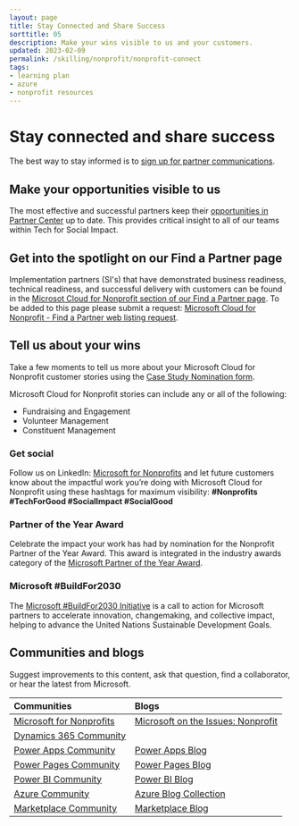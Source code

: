 ```yaml
---
layout: page
title: Stay Connected and Share Success
sorttitle: 05
description: Make your wins visible to us and your customers.
updated: 2023-02-09
permalink: /skilling/nonprofit/nonprofit-connect
tags:
- learning plan
- azure
- nonprofit resources
---
```


# Stay connected and share success

The best way to stay informed is to [sign up for partner communications](https://nonprofits.tsi.microsoft.com/EN-US/Microsoft-Cloud-for-Nonprofit-Sign-to-stay-Informed/).

## Make your opportunities visible to us
The most effective and successful partners keep their [opportunities in Partner Center](https://learn.microsoft.com/en-us/partner-center/manage-co-sell-opportunities) up to date. This provides critical insight to all of our teams within Tech for Social Impact.

## Get into the spotlight on our Find a Partner page
Implementation partners (SI's) that have demonstrated business readiness, technical readiness, and successful delivery with customers can be found in the [Microsot Cloud for Nonprofit section of our Find a Partner page](https://www.microsoft.com/en-us/nonprofits/partners?activetab=pivot1:primaryr5). To be added to this page please submit a request: [Microsoft Cloud for Nonprofit - Find a Partner web listing request](https://forms.office.com/r/g5kw5LztRD).

## Tell us about your wins
Take a few moments to tell us more about your Microsoft Cloud for Nonprofit customer stories using the [Case Study Nomination form](https://forms.office.com/r/77NnUEB8sa).

Microsoft Cloud for Nonprofit stories can include any or all of the following:
 - Fundraising and Engagement
 - Volunteer Management
 - Constituent Management

### Get social
Follow us on LinkedIn: [Microsoft for Nonprofits](https://www.linkedin.com/showcase/microsoft-for-nonprofits/) and let future customers know about the impactful work you’re doing with Microsoft Cloud for Nonprofit using these hashtags for maximum visibility: **#Nonprofits #TechForGood #SocialImpact #SocialGood**

### Partner of the Year Award
Celebrate the impact your work has had by nomination for the Nonprofit Partner of the Year Award. This award is integrated in the industry awards category of the [Microsoft Partner of the Year Award](https://partner.microsoft.com/en-us/inspire/awards).

### Microsoft #BuildFor2030
The [Microsoft #BuildFor2030 Initiative](https://partner.microsoft.com/en-US/solutions/buildfor2030) is a call to action for Microsoft partners to accelerate innovation, changemaking, and collective impact, helping to advance the United Nations Sustainable Development Goals.

## Communities and blogs
Suggest improvements to this content, ask that question, find a collaborator, or hear the latest from Microsoft.

Communities | Blogs
:---|:---
[Microsoft for Nonprofits](https://techcommunity.microsoft.com/t5/microsoft-for-nonprofits/ct-p/MicrosoftforNonprofits) | [Microsoft on the Issues: Nonprofit](https://blogs.microsoft.com/on-the-issues?s=nonprofit)
[Dynamics 365 Community](https://community.dynamics.com/) | 
[Power Apps Community](https://powerusers.microsoft.com/t5/Power-Apps-Community/ct-p/PowerApps1) | [Power Apps Blog](https://powerapps.microsoft.com/en-us/blog/)
[Power Pages Community](https://powerusers.microsoft.com/t5/Microsoft-Power-Pages-Community/ct-p/MPPCommunity) | [Power Pages Blog](https://powerpages.microsoft.com/en-us/blog/)
[Power BI Community](https://community.powerbi.com/) | [Power BI Blog](https://powerbi.microsoft.com/en-us/blog/)
[Azure Community](https://techcommunity.microsoft.com/t5/azure/ct-p/Azure) | [Azure Blog Collection](https://techcommunity.microsoft.com/t5/custom/page/page-id/Blogs)
[Marketplace Community](https://techcommunity.microsoft.com/t5/marketplace/ct-p/Marketplace) | [Marketplace Blog](https://techcommunity.microsoft.com/t5/marketplace-blog/bg-p/Marketplace-Blog)